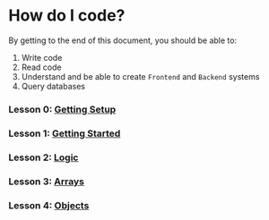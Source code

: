 # How do I code?

By getting to the end of this document, you should be able to:

1. Write code
2. Read code
3. Understand and be able to create `Frontend` and `Backend` systems
4. Query databases

### Lesson 0: [Getting Setup](lesson-0/README.md)
### Lesson 1: [Getting Started](lesson-1/README.md)
### Lesson 2: [Logic](lesson-2/README.md)
### Lesson 3: [Arrays](lesson-3/README.md)
### Lesson 4: [Objects](lesson-4/README.md)